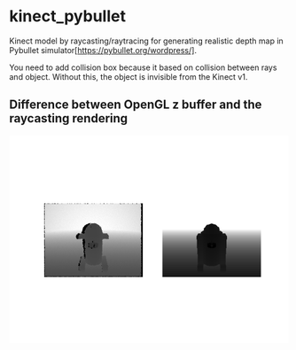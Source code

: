 # kinect_pybullet
Kinect model by raycasting/raytracing for generating realistic depth map in Pybullet simulator[https://pybullet.org/wordpress/].

You need to add collision box because it based on collision between rays and object. Without this, the object is invisible from the Kinect v1.
## Difference between OpenGL z buffer and the raycasting rendering
<p align="middle">
  <img src="https://github.com/NormanMarlier/kinect_pybullet/blob/master/images/depth_comparison.png"/>
</p>



